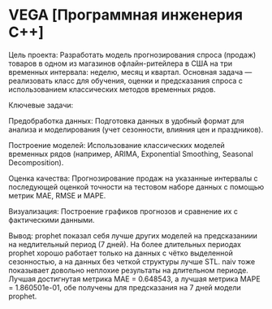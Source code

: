 # VEGA [Программная инженерия С++]
Цель проекта:
Разработать модель прогнозирования спроса (продаж) товаров в одном из магазинов офлайн-ритейлера в США на три временных интервала: неделю, месяц и квартал. Основная задача — реализовать класс для обучения, оценки и предсказания спроса с использованием классических методов временных рядов.

Ключевые задачи:

Предобработка данных: Подготовка данных в удобный формат для анализа и моделирования (учет сезонности, влияния цен и праздников).

Построение моделей: Использование классических моделей временных рядов (например, ARIMA, Exponential Smoothing, Seasonal Decomposition).

Оценка качества: Прогнозирование продаж на указанные интервалы с последующей оценкой точности на тестовом наборе данных с помощью метрик MAE, RMSE и MAPE.

Визуализация: Построение графиков прогнозов и сравнение их с фактическими данными.

Вывод: prophet показал себя лучше других моделей на предсказаниии на недлительный период (7 дней). На более длительных периодах prophet хорошо работает только на данных с чётко выделенной сезонностью, а на данных без четкой структуры лучше STL. naiv тоже показывает довольно неплохие результаты на длительном периоде. Лучшая достигнутая метрика MAE = 0.648543, а лучшая метрика MAPE = 1.860501e-01, обе получены для предсказания на 7 дней модели prophet.

